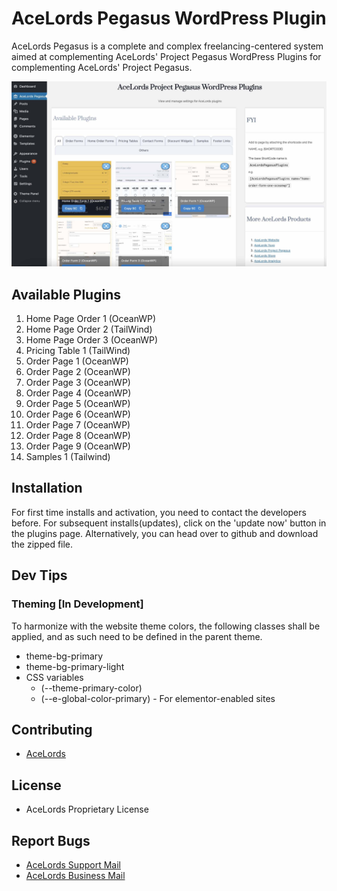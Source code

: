 # AceLords Pegasus WordPress Plugin
AceLords Pegasus is a complete and complex freelancing-centered system aimed at complementing AceLords' Project Pegasus WordPress Plugins for complementing AceLords' Project Pegasus.

![Screenshot 1](assets/screenshot-2.jpg)

## Available Plugins 
1. Home Page Order 1 (OceanWP)
1. Home Page Order 2 (TailWind)
1. Home Page Order 3 (OceanWP)
2. Pricing Table 1 (TailWind)
3. Order Page 1 (OceanWP)
4. Order Page 2 (OceanWP)
5. Order Page 3 (OceanWP)
6. Order Page 4 (OceanWP)
7. Order Page 5 (OceanWP)
8. Order Page 6 (OceanWP)
9. Order Page 7 (OceanWP)
10. Order Page 8 (OceanWP)
11. Order Page 9 (OceanWP)
12. Samples 1 (Tailwind)

## Installation
For first time installs and activation, you need to contact the developers before. 
For subsequent installs(updates), click on the 'update now' button in the plugins page. 
Alternatively, you can head over to github and download the zipped file.

## Dev Tips
### Theming [In Development]
To harmonize with the website theme colors, the following classes shall be applied, and as such need to be defined in the parent theme.
- theme-bg-primary
- theme-bg-primary-light
- CSS variables 
  - (--theme-primary-color)
  - (--e-global-color-primary) - For elementor-enabled sites

## Contributing
- [AceLords](https://www.acelords.space)

## License
- AceLords Proprietary License

## Report Bugs
- [AceLords Support Mail](mailto:support@acelords.space)
- [AceLords Business Mail](mailto:info@acelords.space)
